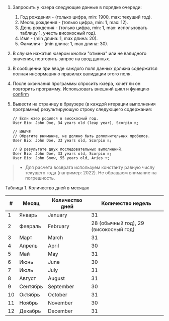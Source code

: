 1. Запросить у юзера следующие данные в порядке очереди:
	1. Год рождения - (только цифра, min: 1900, max: текущий год).
	2. Месяц рождения - (только цифра, min: 1, max: 12).
	3. День рождения - (только цифра, min: 1, max: использовать таблицу 1, учесть високосный год).
	4. Имя - (min длина: 1, max длина: 20).
	5. Фамилия - (min длина: 1, max длина: 30).
2. В случае нажатия юзером кнопки "отмена" или не валидного значения, повторить запрос на ввод данных.
3. В сообщении при вводе каждого поля данных должна содержатся полная информация о правилах валидации этого поля.
4. После окончания программы спросить юзера, хочет ли он повторить программу. Использовать внешний цикл и функцию [confirm](https://learn.javascript.ru/alert-prompt-confirm#confirm)
5. Вывести на страницу в браузере (в каждой итерации выполнения программы) результирующую строку следующего содержания:

   ```
   // Если юзер родился в високосный год.
   User Bio: John Doe, 34 years old (leap year), Scorpio ♏;

   // ИНАЧЕ
   // Обратите внимание, не должно быть дополнительных пробелов.
   User Bio: John Doe, 33 years old, Scorpio ♏;

   // В результате двух последовательных выполнений.
   User Bio: John Doe, 33 years old, Scorpio ♏;
   User Bio: John Snow, 55 years old, Aries ♈;
   ```

> * Для расчета возврата используем константу равную числу текущего года (например: 2022). Не обращаем внимание на погрешность.

Таблица 1. Количество дней в месяцах

| #  | Месяц       | Количество дней | Количество недель                            |
| ---- | ------------------ | ------------------------------- | -------------------------------------------------------------- |
| 1  | Январь     | January                       | 31                                                           |
| 2  | Февраль   | February                      | 28 (обычный год), 29 (високосный год) |
| 3  | Март         | March                         | 31                                                           |
| 4  | Апрель     | April                         | 30                                                           |
| 5  | Май           | May                           | 31                                                           |
| 6  | Июнь         | June                          | 30                                                           |
| 7  | Июль         | July                          | 31                                                           |
| 8  | Август     | August                        | 31                                                           |
| 9  | Сентябрь | September                     | 30                                                           |
| 10 | Октябрь   | October                       | 31                                                           |
| 11 | Ноябрь     | November                      | 30                                                           |
| 12 | Декабрь   | December                      | 31                                                           |
